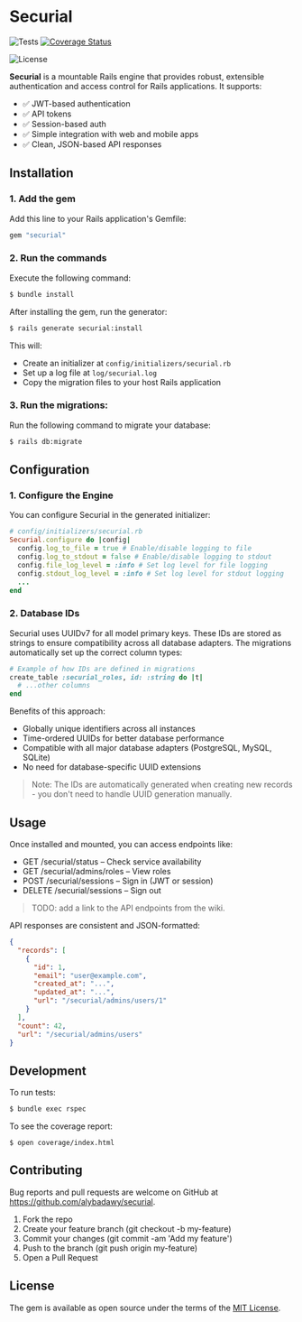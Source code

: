 # Securial

![Tests](https://github.com/alybadawy/securial/actions/workflows/ci.yml/badge.svg)
[![Coverage Status](https://coveralls.io/repos/github/alybadawy/securial/badge.svg?branch=main)](https://coveralls.io/github/alybadawy/securial?branch=main)

![License](https://img.shields.io/badge/license-MIT-blue)

**Securial** is a mountable Rails engine that provides robust, extensible authentication and access control for Rails applications. It supports:

- ✅ JWT-based authentication
- ✅ API tokens
- ✅ Session-based auth
- ✅ Simple integration with web and mobile apps
- ✅ Clean, JSON-based API responses

## Installation

### 1. Add the gem

Add this line to your Rails application's Gemfile:

```ruby
gem "securial"
```

### 2. Run the commands

Execute the following command:

```bash
$ bundle install
```

After installing the gem, run the generator:

```bash
$ rails generate securial:install
```

This will:

- Create an initializer at `config/initializers/securial.rb`
- Set up a log file at `log/securial.log`
- Copy the migration files to your host Rails application

### 3. Run the migrations:

Run the following command to migrate your database:

```bash
$ rails db:migrate
```

## Configuration

### 1. Configure the Engine

You can configure Securial in the generated initializer:

```ruby
# config/initializers/securial.rb
Securial.configure do |config|
  config.log_to_file = true # Enable/disable logging to file
  config.log_to_stdout = false # Enable/disable logging to stdout
  config.file_log_level = :info # Set log level for file logging
  config.stdout_log_level = :info # Set log level for stdout logging
  ...
end
```

### 2. Database IDs

Securial uses UUIDv7 for all model primary keys. These IDs are stored as strings to ensure compatibility across all database adapters. The migrations automatically set up the correct column types:

```ruby
# Example of how IDs are defined in migrations
create_table :securial_roles, id: :string do |t|
  # ...other columns
end
```

Benefits of this approach:

- Globally unique identifiers across all instances
- Time-ordered UUIDs for better database performance
- Compatible with all major database adapters (PostgreSQL, MySQL, SQLite)
- No need for database-specific UUID extensions

> Note: The IDs are automatically generated when creating new records - you don't need to handle UUID generation manually.

## Usage

Once installed and mounted, you can access endpoints like:

- GET /securial/status – Check service availability
- GET /securial/admins/roles – View roles
- POST /securial/sessions – Sign in (JWT or session)
- DELETE /securial/sessions – Sign out

> TODO: add a link to the API endpoints from the wiki.

API responses are consistent and JSON-formatted:

```json
{
  "records": [
    {
      "id": 1,
      "email": "user@example.com",
      "created_at": "...",
      "updated_at": "...",
      "url": "/securial/admins/users/1"
    }
  ],
  "count": 42,
  "url": "/securial/admins/users"
}
```

## Development

To run tests:

```bash
$ bundle exec rspec
```

To see the coverage report:

```
$ open coverage/index.html
```

## Contributing

Bug reports and pull requests are welcome on GitHub at https://github.com/alybadawy/securial.

1. Fork the repo
2. Create your feature branch (git checkout -b my-feature)
3. Commit your changes (git commit -am 'Add my feature')
4. Push to the branch (git push origin my-feature)
5. Open a Pull Request

## License

The gem is available as open source under the terms of the [MIT License](https://opensource.org/licenses/MIT).
